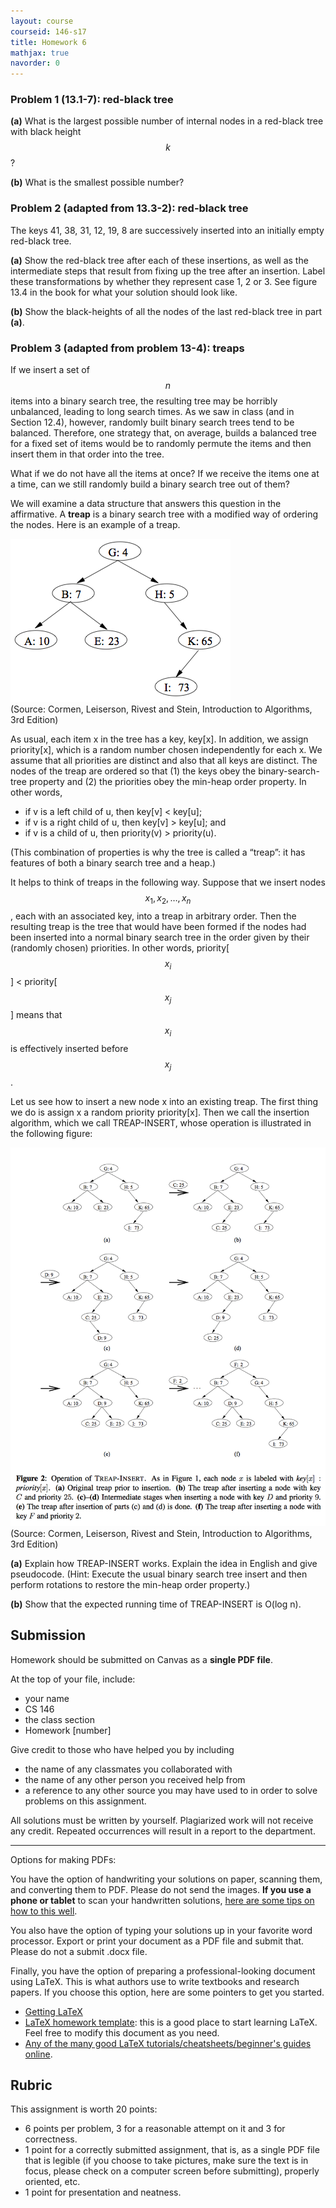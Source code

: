 ```yaml
---
layout: course
courseid: 146-s17
title: Homework 6
mathjax: true
navorder: 0
---
```


### Problem 1 (13.1-7): red-black tree

__(a)__ What is the largest possible number of internal nodes in a red-black tree with black height $$k$$?

__(b)__ What is the smallest possible number?

### Problem 2 (adapted from 13.3-2): red-black tree

The keys 41, 38, 31, 12, 19, 8 are successively inserted into an initially empty red-black tree.

__(a)__ Show the red-black tree after each of these insertions, as well as the intermediate steps that result from fixing up the tree after an insertion. Label these transformations by whether they represent case 1, 2 or 3. See figure 13.4 in the book for what your solution should look like.

__(b)__ Show the black-heights of all the nodes of the last red-black tree in part __(a)__.

### Problem 3 (adapted from problem 13-4): treaps

If we insert a set of $$n$$ items into a binary search tree, the resulting tree may be horribly unbalanced, leading to long search times. As we saw in class (and in Section 12.4), however, randomly built binary search trees tend to be balanced. Therefore, one strategy that, on average, builds a balanced tree for a fixed set of items would be to randomly permute the items and then insert them in that order into the tree.

What if we do not have all the items at once? If we receive the items one at a time, can we still randomly build a binary search tree out of them?

We will examine a data structure that answers this question in the affirmative. A __treap__ is a binary search tree with a modified way of ordering the nodes. Here is an example of a treap.

![](hw05-fig1.png)  
(Source: Cormen, Leiserson, Rivest and Stein, Introduction to Algorithms, 3rd Edition)

As usual, each item x in the tree has a key, key[x]. In addition, we assign priority[x], which is a random number chosen independently for each x. We assume that all priorities are distinct and also that all keys are distinct. The nodes of the treap are ordered so that (1) the keys obey the binary-search-tree property and (2) the priorities obey the min-heap order property. In other words,

* if v is a left child of u, then key[v] < key[u];
* if v is a right child of u, then key[v] > key[u]; and
* if v is a child of u, then priority(v) > priority(u).

(This combination of properties is why the tree is called a “treap”: it has features of both a binary search tree and a heap.)

It helps to think of treaps in the following way. Suppose that we insert nodes $$x_1,x_2,\dots,x_n$$, each with an associated key, into a treap in arbitrary order. Then the resulting treap is the tree that would have been formed if the nodes had been inserted into a normal binary search tree in the order given by their (randomly chosen) priorities. In other words, priority[$$x_i$$] < priority[$$x_j$$] means that $$x_i$$ is effectively inserted before $$x_j$$.

Let us see how to insert a new node x into an existing treap. The first thing we do is assign x a random priority priority[x]. Then we call the insertion algorithm, which we call TREAP-INSERT, whose operation is illustrated in the following figure:

![](hw05-fig2.png)  
(Source: Cormen, Leiserson, Rivest and Stein, Introduction to Algorithms, 3rd Edition)

__(a)__ Explain how TREAP-INSERT works. Explain the idea in English and give pseudocode. (Hint: Execute the usual binary search tree insert and then perform rotations to restore the min-heap order property.)

__(b)__ Show that the expected running time of TREAP-INSERT is O(log n).

## Submission

Homework should be submitted on Canvas as a __single PDF file__.

At the top of your file, include:

* your name
* CS 146
* the class section
* Homework [number]

Give credit to those who have helped you by including

* the name of any classmates you collaborated with
* the name of any other person you received help from
* a reference to any other source you may have used to in order to solve problems on this assignment.

All solutions must be written by yourself. Plagiarized work will not receive any credit. Repeated occurrences will result in a report to the department.

---
Options for making PDFs:

You have the option of handwriting your solutions on paper, scanning them, and converting them to PDF. Please do not send the images.
__If you use a phone or tablet__ to scan your handwritten solutions, [here are some tips on how to this well](http://www.howtogeek.com/209951/the-best-ways-to-scan-a-document-using-your-phone-or-tablet/).

You also have the option of typing your solutions up in your favorite word processor. Export or print your document as a PDF file and submit that. Please do not a submit .docx file.

Finally, you have the option of preparing a professional-looking document using LaTeX. This is what authors use to write textbooks and research papers. If you choose this option, here are some pointers to get you started.

* [Getting LaTeX](https://www.latex-project.org/get/)
* [LaTeX homework template](http://www.jennylam.cc/assets/template.zip): this is a good place to start learning LaTeX. Feel free to modify this document as you need.
* [Any of the many good LaTeX tutorials/cheatsheets/beginner's guides online](https://lmddgtfy.net/?q=Latex%20quickstart).


## Rubric

This assignment is worth 20 points:

* 6 points per problem, 3 for a reasonable attempt on it and 3 for correctness.
* 1 point for a correctly submitted assignment, that is, as a single PDF file that is legible (if you choose to take pictures, make sure the text is in focus, please check on a computer screen before submitting), properly oriented, etc.
* 1 point for presentation and neatness.
